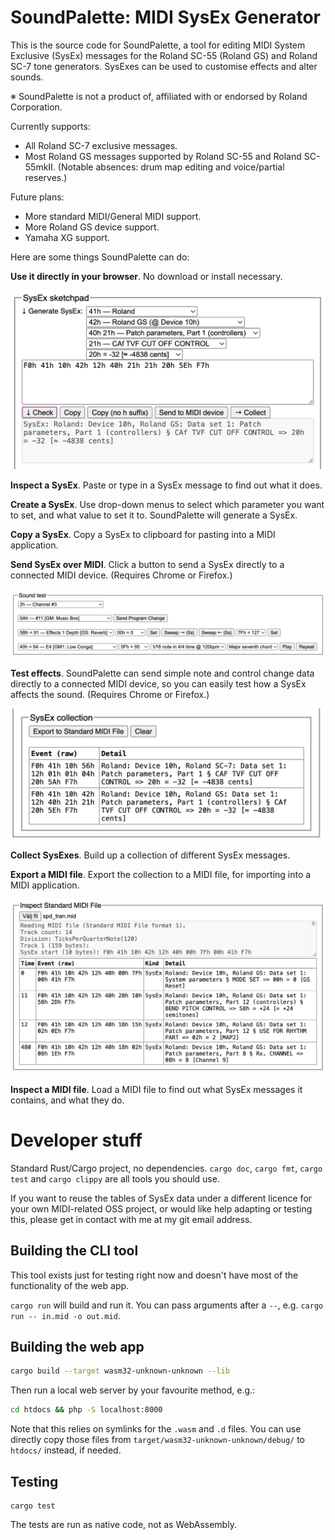 # SoundPalette: MIDI SysEx Generator

This is the source code for SoundPalette, a tool for editing MIDI System Exclusive (SysEx) messages for the Roland SC-55 (Roland GS) and Roland SC-7 tone generators. SysExes can be used to customise effects and alter sounds.

※ SoundPalette is not a product of, affiliated with or endorsed by Roland Corporation.

Currently supports:

* All Roland SC-7 exclusive messages.
* Most Roland GS messages supported by Roland SC-55 and Roland SC-55mkII. (Notable absences: drum map editing and voice/partial reserves.)

Future plans:

* More standard MIDI/General MIDI support.
* More Roland GS device support.
* Yamaha XG support.

Here are some things SoundPalette can do:

**Use it directly in your browser**. No download or install necessary.

![Screenshot of the “SysEx sketchpad” area of SoundPalette](screenshot-sketchpad.png)

**Inspect a SysEx**. Paste or type in a SysEx message to find out what it does.

**Create a SysEx**. Use drop-down menus to select which parameter you want to set, and what value to set it to. SoundPalette will generate a SysEx.

**Copy a SysEx**. Copy a SysEx to clipboard for pasting into a MIDI application.

**Send SysEx over MIDI**. Click a button to send a SysEx directly to a connected MIDI device. (Requires Chrome or Firefox.)

![Screenshot of the “Sound test” area of SoundPalette](screenshot-sound-test.png)

**Test effects**. SoundPalette can send simple note and control change data directly to a connected MIDI device, so you can easily test how a SysEx affects the sound. (Requires Chrome or Firefox.)

![Screenshot of the “SysEx collection” area of SoundPalette](screenshot-sketchpad-collection.png)

**Collect SysExes**. Build up a collection of different SysEx messages.

**Export a MIDI file**. Export the collection to a MIDI file, for importing into a MIDI application.

![Screenshot of the “Inspect Standard MIDI File” area of SoundPalette](screenshot-inspect-smf.png)

**Inspect a MIDI file**. Load a MIDI file to find out what SysEx messages it contains, and what they do.

# Developer stuff

Standard Rust/Cargo project, no dependencies. `cargo doc`, `cargo fmt`, `cargo test` and `cargo clippy` are all tools you should use.

If you want to reuse the tables of SysEx data under a different licence for your own MIDI-related OSS project, or would like help adapting or testing this, please get in contact with me at my git email address.

## Building the CLI tool

This tool exists just for testing right now and doesn't have most of the functionality of the web app.

`cargo run` will build and run it. You can pass arguments after a `--`, e.g. `cargo run -- in.mid -o out.mid`.

## Building the web app

```sh
cargo build --target wasm32-unknown-unknown --lib
```

Then run a local web server by your favourite method, e.g.:

```sh
cd htdocs && php -S localhost:8000
```

Note that this relies on symlinks for the `.wasm` and `.d` files. You can use directly copy those files from `target/wasm32-unknown-unknown/debug/` to `htdocs/` instead, if needed.

## Testing

```shell
cargo test
```

The tests are run as native code, not as WebAssembly.
